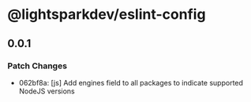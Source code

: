 # @lightsparkdev/eslint-config

## 0.0.1

### Patch Changes

- 062bf8a: [js] Add engines field to all packages to indicate supported NodeJS versions
